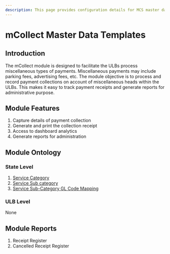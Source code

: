 ```yaml
---
description: This page provides configuration details for MCS master data templates
---
```


# mCollect Master Data Templates



## Introduction

The mCollect module is designed to facilitate the ULBs process miscellaneous types of payments. Miscellaneous payments may include parking fees, advertising fees, etc. The module objective is to process and record payment collections on account of miscellaneous heads within the ULBs. This makes it easy to track payment receipts and generate reports for administrative purpose.

## Module Features

1. Capture details of payment collection
2. Generate and print the collection receipt
3. Access to dashboard analytics
4. Generate reports for administration

## Module Ontology

### State Level

1. [Service Category]()
2. [Service Sub category]()
3. [Service Sub-Category GL Code Mapping]()

### ULB Level

None

## Module Reports

1. Receipt Register
2. Cancelled Receipt Register

